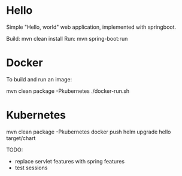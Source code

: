 # Hello

Simple "Hello, world" web application, implemented with springboot.

Build: mvn clean install
Run: mvn spring-boot:run

# Docker

To build and run an image:

mvn clean package -Pkubernetes
./docker-run.sh

# Kubernetes

mvn clean package -Pkubernetes
docker push <latest-snapshot>
helm upgrade hello target/chart


TODO:
* replace servlet features with spring features
* test sessions
